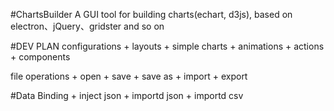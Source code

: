 #ChartsBuilder
A GUI tool for building charts(echart, d3js), based on electron、jQuery、gridster and so on

#DEV PLAN
  configurations
	+ layouts
	+ simple charts
	+ animations
	+ actions
	+ components

  file operations
  	+ open
  	+ save
  	+ save as
  	+ import
  	+ export

#Data Binding
	+ inject json
	+ importd json
	+ importd csv